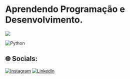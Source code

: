 
# Aprendendo Programação e Desenvolvimento.

![](https://github-readme-stats.vercel.app/api?username=Joaoeduardoz&theme=synthwave&hide_border=false&include_all_commits=false&count_private=false)<br/>

![Python](https://img.shields.io/badge/python-3670A0?style=for-the-badge&logo=python&logoColor=ffdd54)

## 🌐 Socials:
[![Instagram](https://img.shields.io/badge/Instagram-%23E4405F.svg?logo=Instagram&logoColor=white)](https://instagram.com/mecduduu) [![LinkedIn](https://img.shields.io/badge/LinkedIn-%230077B5.svg?logo=linkedin&logoColor=white)](https://linkedin.com/in/joão-eduardo-de-liz-da-silva-aa3230197/)

